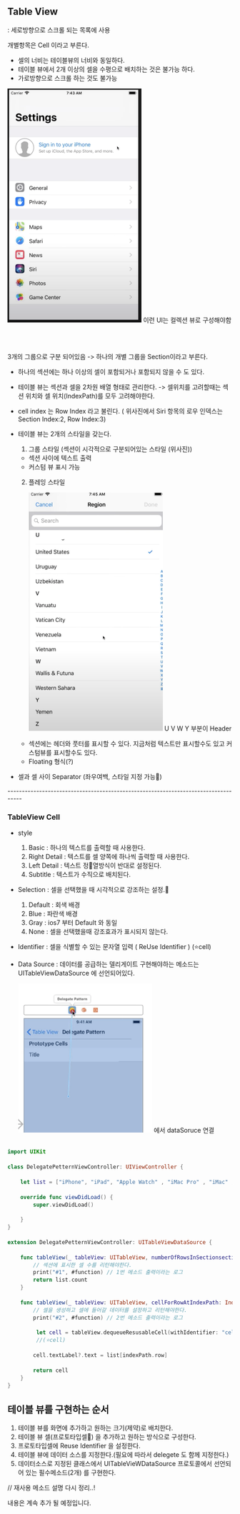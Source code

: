## Table View

: 세로방향으로 스크롤 되는 목록에 사용

개별항목은 Cell 이라고 부른다.

- 셀의 너비는 테이블뷰의 너비와 동일하다.
- 테이블 뷰에서 2개 이상의 셀을 수평으로 배치하는 것은 불가능 하다.
- 가로방향으로 스크롤 하는 것도 불가능

<img src = "../images/TableView.png" width="300px"> 이런 UI는 컬렉션 뷰로 구성해야함 <br>

<br><br>

3개의 그룹으로 구분 되어있음 -> 하나의 개별 그룹을 Section이라고 부른다.

- 하나의 섹션에는 하나 이상의 셀이 포함되거나 포함되지 않을 수 도 있다.
- 테이블 뷰는 섹션과 셀을 2차원 배열 형태로 관리한다. -> 셀위치를 고려할때는 섹션 위치와 셀 위치(IndexPath)를 모두 고려해야한다.
- cell index 는 Row Index 라고 불린다. ( 위사진에서 Siri 항목의 로우 인덱스는 Section Index:2, Row Index:3)
- 테이블 뷰는 2개의 스타일을 갖는다.

  1.  그룹 스타일 (섹션이 시각적으로 구분되어있는 스타일 (위사진))

  - 섹션 사이에 텍스트 출력
  - 커스텀 뷰 표시 가능

  2.  플레잉 스타일 <br>

      <img src = "../images/playingstyle.png" width="300px"> U V W Y 부분이 Header

  - 섹션에는 헤더와 풋터를 표시할 수 있다. 지금처럼 텍스트만 표시할수도 있고 커스텀뷰를 표시할수도 있다.
  - Floating 형식(?)

- 셀과 셀 사이 Separator (좌우여백, 스타일 지정 가능)

-----------------------------------------------------------------------------------<br>

### TableView Cell

- style
  1.  Basic : 하나의 텍스트를 출력할 때 사용한다.
  2.  Right Detail : 텍스트를 셀 양쪽에 하나씩 출력할 때 사용한다.
  3.  Left Detail : 텍스트 정열방식이 반대로 설정된다.
  4.  Subtitle : 텍스트가 수직으로 배치된다.
- Selection : 셀을 선택했을 때 시각적으로 강조하는 설정.

  1.  Default : 회색 배경
  2.  Blue : 파란색 배경
  3.  Gray : ios7 부터 Default 와 동일
  4.  None : 셀을 선택했을때 강조효과가 표시되지 않는다.

- Identifier : 셀을 식별할 수 있는 문자열 입력 ( ReUse Identifier ) (⭐️cell)

- Data Source : 데이터를 공급하는 델리게이트
  구현해야하는 메소드는 UITableViewDataSource 에 선언되어있다.<br>

  <img src = "../images/DataSource.png" width="300px"> 에서 dataSoruce 연결

```swift

import UIKit

class DelegatePetternViewController: UIViewController {

	let list = ["iPhone", "iPad", "Apple Watch" , "iMac Pro" , "iMac" , "Macbook Pro" ]

	override func viewDidLoad() {
		super.viewDidLoad()

	}
}

extension DelegatePetternViewController: UITableViewDataSource {

	func tableView(_ tableView: UITableView, numberOfRowsInSectionsection: Int) -> Int {
		// 섹션에 표시한 셀 수를 리턴해야한다.
		print("#1", #function) // 1번 메소드 출력이라는 로그
		return list.count
	}

	func tableView(_ tableView: UITableView, cellForRowAtIndexPath: IndexPath) -> UITableViewCell {
		// 셀을 생성하고 셀에 들어갈 데이터를 설정하고 리턴해야한다.
		print("#2", #function) // 2번 메소드 출력이라는 로그

		 let cell = tableView.dequeueResusableCell(withIdentifier: "cell", for: indexPath)
		 //(⭐️cell)

		cell.textLabel?.text = list[indexPath.row]

		return cell
	}
}
```

## 테이블 뷰를 구현하는 순서

1. 테이블 뷰를 화면에 추가하고 원하는 크기(제약)로 배치한다.
2. 테이블 뷰 셀(프로토타입셀) 을 추가하고 원하는 방식으로 구성한다.
3. 프로토타입셀에 Reuse Identifier 을 설정한다.
4. 테이블 뷰에 데이터 소스를 지정한다.(필요에 따라서 delegete 도 함께 지정한다.)
5. 데이터소스로 지정된 클래스에서 UITableVieWDataSource 프로토콜에서 선언되어 있는 필수메소드(2개) 를 구현한다.

// 재사용 메소드 설명 다시 정리..!

내용은 계속 추가 될 예정입니다.
